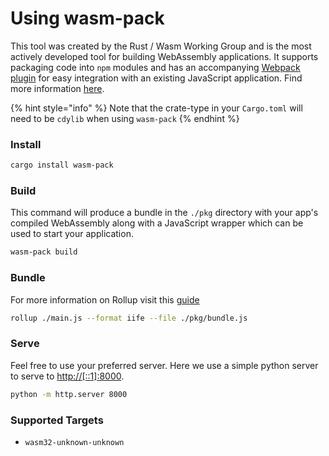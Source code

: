# Using wasm-pack

This tool was created by the Rust / Wasm Working Group and is the most actively developed tool for building WebAssembly applications. It supports packaging code into `npm` modules and has an accompanying [Webpack plugin](https://github.com/wasm-tool/wasm-pack-plugin) for easy integration with an existing JavaScript application. Find more information [here](https://rustwasm.github.io/docs/wasm-pack/introduction.html).

{% hint style="info" %}
Note that the crate-type in your `Cargo.toml` will need to be `cdylib` when using `wasm-pack`
{% endhint %}

### Install

```bash
cargo install wasm-pack
```

### Build

This command will produce a bundle in the `./pkg` directory with your app's compiled WebAssembly along with a JavaScript wrapper which can be used to start your application.

```bash
wasm-pack build
```

### Bundle

For more information on Rollup visit this [guide](https://rollupjs.org/guide/en/#quick-start)

```bash
rollup ./main.js --format iife --file ./pkg/bundle.js
```

### Serve

Feel free to use your preferred server. Here we use a simple python server to serve to [http://\[::1\]:8000](http://[::1]:8000).

```bash
python -m http.server 8000
```

### Supported Targets

* `wasm32-unknown-unknown`


